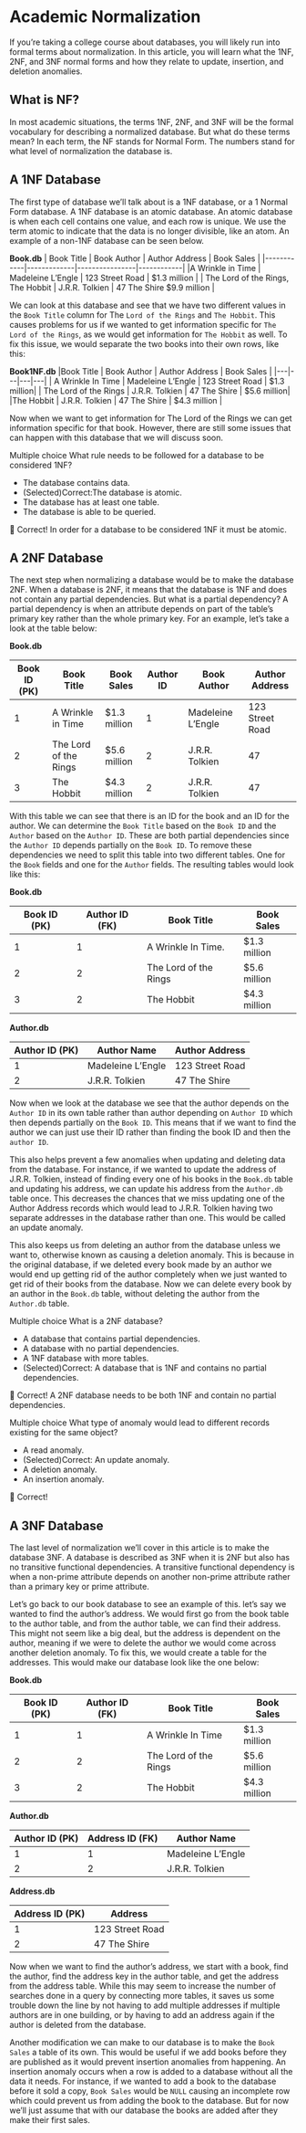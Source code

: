 # Academic Normalization
If you’re taking a college course about databases, you will likely run into formal terms about normalization. In this article, you will learn what the 1NF, 2NF, and 3NF normal forms and how they relate to update, insertion, and deletion anomalies.

## What is NF?
In most academic situations, the terms 1NF, 2NF, and 3NF will be the formal vocabulary for describing a normalized database. But what do these terms mean? In each term, the NF stands for Normal Form. The numbers stand for what level of normalization the database is.

## A 1NF Database
The first type of database we’ll talk about is a 1NF database, or a 1 Normal Form database. A 1NF database is an atomic database. An atomic database is when each cell contains one value, and each row is unique. We use the term atomic to indicate that the data is no longer divisible, like an atom. An example of a non-1NF database can be seen below.

__Book.db__
| Book Title | Book Author | Author Address | Book Sales |
|------------|-------------|----------------|------------|
|A Wrinkle in Time | Madeleine L’Engle | 123 Street Road | $1.3 million |
| The Lord of the Rings, The Hobbit | J.R.R. Tolkien | 47 The Shire	$9.9 million |

We can look at this database and see that we have two different values in the `Book Title` column for The `Lord of the Rings` and `The Hobbit`. This causes problems for us if we wanted to get information specific for `The Lord of the Rings`, as we would get information for `The Hobbit` as well. To fix this issue, we would separate the two books into their own rows, like this:

__Book1NF.db__
|Book Title | Book Author | Author Address | Book Sales |
|---|---|---|---|
| A Wrinkle In Time |	Madeleine L’Engle | 123 Street Road | $1.3 million| 
| The Lord of the Rings | J.R.R. Tolkien | 47 The Shire | $5.6 million|
|The Hobbit | J.R.R. Tolkien | 47 The Shire | $4.3 million | 

Now when we want to get information for The Lord of the Rings we can get information specific for that book. However, there are still some issues that can happen with this database that we will discuss soon.


Multiple choice
What rule needs to be followed for a database to be considered 1NF?

* The database contains data.
* (Selected)Correct:The database is atomic.
* The database has at least one table.
* The database is able to be queried.

👏 Correct! In order for a database to be considered 1NF it must be atomic.

## A 2NF Database
The next step when normalizing a database would be to make the database 2NF. When a database is 2NF, it means that the database is 1NF and does not contain any partial dependencies. But what is a partial dependency? A partial dependency is when an attribute depends on part of the table’s primary key rather than the whole primary key. For an example, let’s take a look at the table below:

__Book.db__

| Book ID (PK) | Book Title | Book Sales | Author ID | Book Author | Author Address |
|---|---|---|---|---|---|
|1 | A Wrinkle in Time | $1.3 million | 1 | Madeleine L’Engle | 123 Street Road |
2 | The Lord of the Rings | $5.6 million | 2 | J.R.R. Tolkien | 47 | The Shire |
|3 | The Hobbit | $4.3 million | 2 | J.R.R. Tolkien | 47 | The Shire| 

With this table we can see that there is an ID for the book and an ID for the author. We can determine the `Book Title` based on the `Book ID` and the `Author` based on the `Author ID`. These are both partial dependencies since the `Author ID` depends partially on the `Book ID`. To remove these dependencies we need to split this table into two different tables. One for the `Book` fields and one for the `Author` fields. The resulting tables would look like this:

__Book.db__

| Book ID (PK) | Author ID (FK) | Book Title | Book Sales|
|---|---|---|---|
1|	1|	A Wrinkle In Time.|	$1.3 million|
2|	2|	The Lord of the Rings|	$5.6 million|
3|	2|	The Hobbit|	$4.3 million|

__Author.db__

|Author ID (PK)|	Author Name|	Author Address|
|---|---|---|
|1|	Madeleine L’Engle|	123 Street Road|
|2|	J.R.R. Tolkien|	47 The Shire|

Now when we look at the database we see that the author depends on the `Author ID` in its own table rather than author depending on `Author ID` which then depends partially on the `Book ID`. This means that if we want to find the author we can just use their ID rather than finding the book ID and then the `author ID`.

This also helps prevent a few anomalies when updating and deleting data from the database. For instance, if we wanted to update the address of J.R.R. Tolkien, instead of finding every one of his books in the `Book.db` table and updating his address, we can update his address from the `Author.db` table once. This decreases the chances that we miss updating one of the Author Address records which would lead to J.R.R. Tolkien having two separate addresses in the database rather than one. This would be called an update anomaly.

This also keeps us from deleting an author from the database unless we want to, otherwise known as causing a deletion anomaly. This is because in the original database, if we deleted every book made by an author we would end up getting rid of the author completely when we just wanted to get rid of their books from the database. Now we can delete every book by an author in the `Book.db` table, without deleting the author from the` Author.db` table.

Multiple choice
What is a 2NF database?

* A database that contains partial dependencies.
* A database with no partial dependencies.
* A 1NF database with more tables.
* (Selected)Correct: A database that is 1NF and contains no partial dependencies.

👏
Correct! A 2NF database needs to be both 1NF and contain no partial dependencies.

Multiple choice
What type of anomaly would lead to different records existing for the same object?

* A read anomaly.
* (Selected)Correct: An update anomaly.
* A deletion anomaly.
* An insertion anomaly.

👏
Correct!

## A 3NF Database
The last level of normalization we’ll cover in this article is to make the database 3NF. A database is described as 3NF when it is 2NF but also has no transitive functional dependencies. A transitive functional dependency is when a non-prime attribute depends on another non-prime attribute rather than a primary key or prime attribute.

Let’s go back to our book database to see an example of this. let’s say we wanted to find the author’s address. We would first go from the book table to the author table, and from the author table, we can find their address. This might not seem like a big deal, but the address is dependent on the author, meaning if we were to delete the author we would come across another deletion anomaly. To fix this, we would create a table for the addresses. This would make our database look like the one below:

__Book.db__

|Book ID (PK)|	Author ID (FK)|	Book Title|	Book Sales|
|---|---|---|---|
|1|	1|	A Wrinkle In Time|	$1.3 million|
|2|	2|	The Lord of the Rings|	$5.6 million|
|3|	2|	The Hobbit|	$4.3 million|

__Author.db__

|Author ID (PK)| Address ID (FK)| Author Name|
|---|---|---|
|1|	1|	Madeleine L’Engle|
|2|	2|	J.R.R. Tolkien|

__Address.db__

|Address ID (PK)| Address|
|---|---|
|1|	123 Street Road|
|2|	47 The Shire|


Now when we want to find the author’s address, we start with a book, find the author, find the address key in the author table, and get the address from the address table. While this may seem to increase the number of searches done in a query by connecting more tables, it saves us some trouble down the line by not having to add multiple addresses if multiple authors are in one building, or by having to add an address again if the author is deleted from the database.

Another modification we can make to our database is to make the `Book Sales` a table of its own. This would be useful if we add books before they are published as it would prevent insertion anomalies from happening. An insertion anomaly occurs when a row is added to a database without all the data it needs. For instance, if we wanted to add a book to the database before it sold a copy, `Book Sales` would be `NULL` causing an incomplete row which could prevent us from adding the book to the database. But for now we’ll just assume that with our database the books are added after they make their first sales.